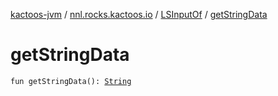[kactoos-jvm](../../index.md) / [nnl.rocks.kactoos.io](../index.md) / [LSInputOf](index.md) / [getStringData](./get-string-data.md)

# getStringData

`fun getStringData(): `[`String`](https://kotlinlang.org/api/latest/jvm/stdlib/kotlin/-string/index.html)